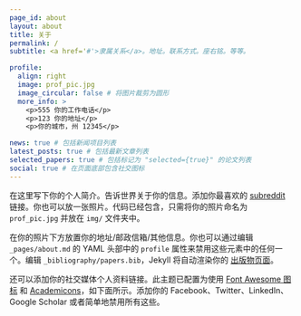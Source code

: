```yaml
---
page_id: about
layout: about
title: 关于
permalink: /
subtitle: <a href='#'>隶属关系</a>。地址。联系方式。座右铭。等等。

profile:
  align: right
  image: prof_pic.jpg
  image_circular: false # 将图片裁剪为圆形
  more_info: >
    <p>555 你的工作电话</p>
    <p>123 你的地址</p>
    <p>你的城市，州 12345</p>

news: true # 包括新闻项目列表
latest_posts: true # 包括最新文章列表
selected_papers: true # 包括标记为 "selected={true}" 的论文列表
social: true # 在页面底部包含社交图标
---
```


在这里写下你的个人简介。告诉世界关于你的信息。添加你最喜欢的 [subreddit](http://reddit.com) 链接。你也可以放一张照片。代码已经包含，只需将你的照片命名为 `prof_pic.jpg` 并放在 `img/` 文件夹中。

在你的照片下方放置你的地址/邮政信箱/其他信息。你也可以通过编辑 `_pages/about.md` 的 YAML 头部中的 `profile` 属性来禁用这些元素中的任何一个。编辑 `_bibliography/papers.bib`，Jekyll 将自动渲染你的 [出版物页面](/multi-language-al-folio/publications/)。

还可以添加你的社交媒体个人资料链接。此主题已配置为使用 [Font Awesome 图标](https://fontawesome.com/) 和 [Academicons](https://jpswalsh.github.io/academicons/)，如下面所示。添加你的 Facebook、Twitter、LinkedIn、Google Scholar 或者简单地禁用所有这些。
